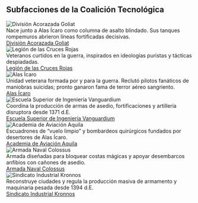 <h2>Subfacciones de la Coalición Tecnológica</h2>

<div class="subfacciones-grid coalicion">


  <div class="subfaccion-card">
    <img src="../../../other/images/coalicion/Divisionacorazadagoliat.png" alt="División Acorazada Goliat">
    <div class="descripcion">
      Nace junto a Alas Ícaro como columna de asalto blindado. Sus tanques rompemuros abrieron líneas fortificadas decisivas.
    </div>
    <a href="../DivisionAcorazadaGoliat" class="subfaccion-btn">División Acorazada Goliat</a>
  </div>

  <div class="subfaccion-card">
    <img src="../../../other/images/coalicion/Legiondelascrucesrojas.png" alt="Legión de las Cruces Rojas">
    <div class="descripcion">
      Veteranos curtidos en la guerra, inspirados en ideologías puristas y tácticas despiadadas.
    </div>
    <a href="../LegionDeLasCrucesRojas" class="subfaccion-btn">Legión de las Cruces Rojas</a>
  </div>

  <div class="subfaccion-card">
    <img src="../../../other/images/coalicion/Alasicaro.png" alt="Alas Ícaro">
    <div class="descripcion">
      Unidad veterana formada por y para la guerra. Reclutó pilotos fanáticos de maniobras suicidas; pronto ganaron fama de terror aéreo sangriento.
    </div>
    <a href="../AlasIcaro" class="subfaccion-btn">Alas Ícaro</a>
  </div>

  <div class="subfaccion-card">
    <img src="../../../other/images/coalicion/Escuelasuperiordeingenieriavanguardium.png" alt="Escuela Superior de Ingeniería Vanguardium">
    <div class="descripcion">
      Coordina la producción de armas de asedio, fortificaciones y artillería disruptora desde 1371 d.E.
    </div>
    <a href="../EscuelaSuperiorDeIngenieriaVanguardium" class="subfaccion-btn">Escuela Superior de Ingeniería Vanguardium</a>
  </div>

 
  <div class="subfaccion-card">
    <img src="../../../other/images/coalicion/Academiadeaviacionaquila.png" alt="Academia de Aviación Aquila">
    <div class="descripcion">
      Escuadrones de “vuelo limpio” y bombardeos quirúrgicos fundados por desertores de Alas Ícaro.
    </div>
    <a href="../AcademiadeAviacionAquila" class="subfaccion-btn">Academia de Aviación Aquila</a>
  </div>
   <div class="subfaccion-card">
    <img src="../../../other/images/coalicion/Armadanavalcolossus.png" alt="Armada Naval Colossus">
    <div class="descripcion">
      Armada diseñadas para bloquear costas mágicas y apoyar desembarcos anfibios con cañones de asedio.
    </div>
    <a href="../ArmadaNavalColossus" class="subfaccion-btn">Armada Naval Colossus</a>
  </div>


  <div class="subfaccion-card">
    <img src="../../../other/images/coalicion/Sindicatoindustrialkronnos.png" alt="Sindicato Industrial Kronnos">
    <div class="descripcion">
      Reconstruye ciudades y regula la producción masiva de armamento y maquinaria pesada desde 1394 d.E.
    </div>
    <a href="../SindicatoIndustrialKronnos" class="subfaccion-btn">Sindicato Industrial Kronnos</a>
  </div>
</div>
